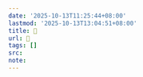 ```yaml
---
date: '2025-10-13T11:25:44+08:00'
lastmod: '2025-10-13T13:04:51+08:00'
title: 󰉄
url: 󰉄
tags: []
src:
note:
---
```

